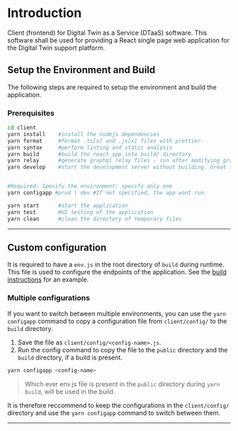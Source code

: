 # Introduction

Client (frontend) for Digital Twin as a Service (DTaaS) software. This software shall be used for providing a React single page web application for the Digital Twin support platform.

## Setup the Environment and Build

The following steps are required to setup the environment and build the application.

### Prerequisites

```bash
cd client
yarn install    #install the nodejs dependencies
yarn format     #format .ts[x] and .js[x] files with prettier.
yarn syntax     #perform linting and static analysis
yarn build      #build the react app into build/ directory
yarn relay      #generate graphql relay files - run after modifying graphql schema or queries
yarn develop    #start the development server without building. Great for live edits.


#Required: Specify the environment; specify only one
yarn configapp #prod | dev #If not specified, the app wont run.

yarn start      #start the application
yarn test       #UI testing of the application
yarn clean      #clean the directory of temporary files
```

---

## Custom configuration

It is required to have a `env.js` in the root directory of `build` during runtime. This file is used to configure the endpoints of the application. See the [build instructions](/docs/admin/client/CLIENT.md) for an example.

### Multiple configurations

If you want to switch between multiple environments, you can use the `yarn configapp` command to copy a configuration file from `client/config/` to the `build` directory.

1. Save the file as `client/config/<config-name>.js`.
2. Run the config command to copy the file to the `public` directory and the `build` directory, if a build is present.

```bash
yarn configapp <config-name>
```

> Which ever env.js file is present in the `public` directory during `yarn build`, will be used in the build.

It is therefore reccommend to keep the configurations in the `client/config/` directory and use the `yarn configapp` command to switch between them.

---
